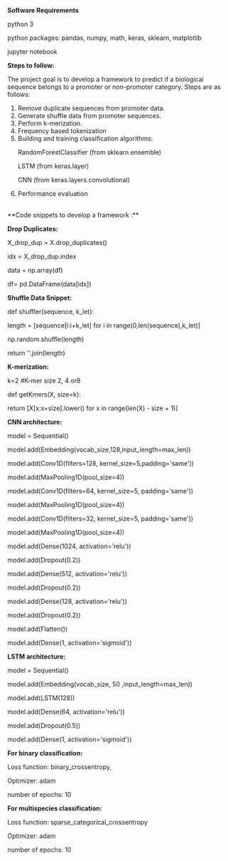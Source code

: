 **Software Requirements**

python 3

python packages: pandas, numpy, math, keras, sklearn, matplotlib

jupyter notebook


**Steps to follow:**

The project goal is to develop a framework to predict if a biological sequence belongs to a promoter or non-promoter category. Steps are as follows:

1. Remove duplicate sequences from promoter data.
2. Generate shuffle data from promoter sequences.
3. Perform k-merization.
4. Frequency based tokenization
5. Building and training classification algorithms:

&nbsp;&nbsp;&nbsp;&nbsp;&nbsp;&nbsp;RandomForestClassifier (from sklearn.ensemble)

&nbsp;&nbsp;&nbsp;&nbsp;&nbsp;&nbsp;LSTM (from keras.layer)

&nbsp;&nbsp;&nbsp;&nbsp;&nbsp;&nbsp;CNN (from keras.layers.convolutional)

6. Performance evaluation
<br />
**Code snippets to develop a framework :**

**Drop Duplicates:**

X\_drop\_dup = X.drop\_duplicates()

idx = X\_drop\_dup.index

data = np.array(df)

df= pd.DataFrame(data[idx])

**Shuffle Data Snippet:**

def shuffler(sequence, k\_let):

length = [sequence[i:i+k\_let] for i in range(0,len(sequence),k\_let)]

np.random.shuffle(length)

return &#39;&#39;.join(length)

**K-merization:**

k=2 #K-mer size 2, 4 or8

def getKmers(X, size=k):

return [X[x:x+size].lower() for x in range(len(X) - size + 1)]

**CNN architecture:**

model = Sequential()

model.add(Embedding(vocab\_size,128,input\_length=max\_len))

model.add(Conv1D(filters=128, kernel\_size=5,padding=&#39;same&#39;))

model.add(MaxPooling1D(pool\_size=4))

model.add(Conv1D(filters=64, kernel\_size=5, padding=&#39;same&#39;))

model.add(MaxPooling1D(pool\_size=4))

model.add(Conv1D(filters=32, kernel\_size=5, padding=&#39;same&#39;))

model.add(MaxPooling1D(pool\_size=4))

model.add(Dense(1024, activation=&#39;relu&#39;))

model.add(Dropout(0.2))

model.add(Dense(512, activation=&#39;relu&#39;))

model.add(Dropout(0.2))

model.add(Dense(128, activation=&#39;relu&#39;))

model.add(Dropout(0.2))

model.add(Flatten())

model.add(Dense(1, activation=&#39;sigmoid&#39;))

**LSTM architecture:**

model = Sequential()

model.add(Embedding(vocab\_size, 50 ,input\_length=max\_len))

model.add(LSTM(128))

model.add(Dense(64, activation=&#39;relu&#39;))

model.add(Dropout(0.5))

model.add(Dense(1, activation=&#39;sigmoid&#39;))

**For binary classification:**

Loss function: binary\_crossentropy,

Optimizer: adam

number of epochs: 10

**For multispecies classification:**

Loss function: sparse\_categorical\_crossentropy

Optimizer: adam

number of epochs: 10
